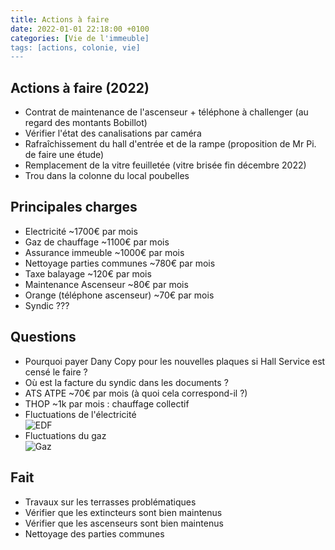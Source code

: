 ```yaml
---
title: Actions à faire
date: 2022-01-01 22:18:00 +0100
categories: [Vie de l'immeuble]
tags: [actions, colonie, vie]
---
```


## Actions à faire (2022)
- Contrat de maintenance de l'ascenseur + téléphone à challenger (au regard des montants Bobillot)
- Vérifier l'état des canalisations par caméra
- Rafraîchissement du hall d'entrée et de la rampe (proposition de Mr Pi. de faire une étude)
- Remplacement de la vitre feuilletée (vitre brisée fin décembre 2022)
- Trou dans la colonne du local poubelles

## Principales charges 
- Electricité ~1700€ par mois
- Gaz de chauffage ~1100€ par mois
- Assurance immeuble ~1000€ par mois
- Nettoyage parties communes ~780€ par mois
- Taxe balayage ~120€ par mois
- Maintenance Ascenseur ~80€ par mois
- Orange (téléphone ascenseur) ~70€ par mois
- Syndic ???

## Questions 
- Pourquoi payer Dany Copy pour les nouvelles plaques si Hall Service est censé le faire ?
- Où est la facture du syndic dans les documents ?
- ATS ATPE ~70€ par mois (à quoi cela correspond-il ?)
- THOP ~1k par mois : chauffage collectif
- Fluctuations de l'électricité<br/>
![EDF](/55colonie/assets/img/EDF20212022.JPG?raw=true "EDF")
- Fluctuations du gaz<br/>
![Gaz](/55colonie/assets/img/Gaz2021.JPG?raw=true "EDF")

## Fait
- Travaux sur les terrasses problématiques
- Vérifier que les extincteurs sont bien maintenus
- Vérifier que les ascenseurs sont bien maintenus
- Nettoyage des parties communes
